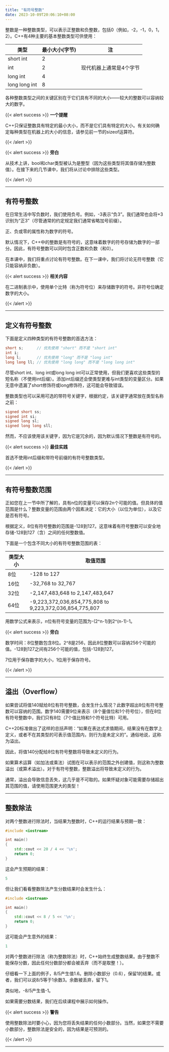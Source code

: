 ```yaml
---
title: "有符号整数"
date: 2023-10-09T20:06:10+08:00
---
```


整数是一种整数类型，可以表示正整数和负整数，包括0（例如，-2，-1，0，1，2）。C++有4种主要的基本整数类型可供使用：

|  类型 |  最小大小(字节)  |  注 |
|  ----  | ----  | ----  |
| short int | 2 |  |
| int | 2 | 现代机器上通常是4个字节 |
| long int | 4 |  |
| long long int | 8 |  |

各种整数类型之间的关键区别在于它们具有不同的大小——较大的整数可以容纳较大的数字。

{{< alert success >}}
**一个提醒**

C++只保证整数具有特定的最小大小，而不是它们具有特定的大小。有关如何确定每种类型在机器上的大小的信息，请参见前一节的sizeof运算符。

{{< /alert >}}

{{< alert success >}}
**旁白**

从技术上讲，bool和char类型被认为是整型（因为这些类型将其值存储为整数值）。在接下来的几节课中，我们将从讨论中排除这些类型。

{{< /alert >}}

***
## 有符号整数

在日常生活中写负数时，我们使用负号。例如，-3表示“负3”。我们通常也会将+3识别为“正3”（尽管通常的约定规定我们通常省略加号前缀）。

正、负或零的属性称为数字的符号。

默认情况下，C++中的整数是有符号的，这意味着数字的符号存储为数字的一部分。因此，有符号整数可以同时包含正数和负数（和0）。

在本课中，我们将重点讨论有符号整数。在下一课中，我们将讨论无符号整数（它只能容纳非负数）。

{{< alert success >}}
**相关内容**

在二进制表示中，使用单个比特（称为符号位）来存储数字的符号。非符号位确定数字的大小。

{{< /alert >}}

***
## 定义有符号整数

下面是定义四种类型的有符号整数的首选方法：

```C++
short s;      // 优先使用 "short" 而不是 "short int"
int i;
long l;       // 优先使用 "long" 而不是 "long int"
long long ll; // 优先使用 "long long" 而不是 "long long int"
```

尽管short int、long int或long long int可以正常使用，但我们更喜欢这些类型的短名称（不使用int后缀）。添加int后缀还会使类型更难与int类型的变量区分。如果无意中遗漏了short修饰符或long修饰符，这可能会导致错误。

整数类型也可以采用可选的带符号关键字，根据约定，该关键字通常放在类型名称之前：

```C++
signed short ss;
signed int si;
signed long sl;
signed long long sll;
```

然而，不应该使用该关键字，因为它是冗余的，因为默认情况下整数是有符号的。

{{< alert success >}}
**最佳实践**

首选不使用int后缀和带符号前缀的有符号整数类型。

{{< /alert >}}

***
## 有符号整数范围

正如您在上一节中所了解的，具有n位的变量可以保存2n个可能的值。但具体的值范围是什么？整数变量的范围由两个因素决定：它的大小（以位为单位），以及它是否有符号。

根据定义，8位有符号整数的范围是-128到127。这意味着有符号整数可以安全地存储-128到127（含）之间的任何整数值。

下面是一个包含不同大小的有符号整数范围的表：

|  类型大小 |  取值范围  |
|  ----  | ----  |
| 8位 | -128 to 127 |
| 16位 | -32,768 to 32,767 |
| 32位 | -2,147,483,648 to 2,147,483,647 |
| 64位 | -9,223,372,036,854,775,808 to 9,223,372,036,854,775,807 |

用数学公式来表示，n位有符号变量的范围为-(2^n-1)到2^(n-1)-1。

{{< alert success >}}
**旁白**

数学时间：8位整数包含8位。2^8是256，因此8位整数可以容纳256个可能的值。-128到127之间有256个可能的值，包括-128到127。

7位用于保存数字的大小，1位用于保存符号。

{{< /alert >}}

***
## 溢出（Overflow）

如果尝试将值140赋给8位有符号整数，会发生什么情况？此数字超出8位有符号整数可以容纳的范围。数字140需要9位来表示（8个量值位和1个符号位），但在8位有符号整数中，我们只有8位（7个值比特和1个符号比特）可用。

C++20标准做出了这样的总括声明：“如果在表达式求值期间，结果没有在数学上定义，或者不在其类型的可表示值范围内，则行为是未定义的”。通俗地说，这称为溢出。

因此，将值140分配给8位有符号整数将导致未定义的行为。

如果算术运算（如加法或乘法）试图在可以表示的范围之外创建值，则这称为整数溢出（或算术溢出）。对于有符号整数，整数溢出将导致未定义的行为。

通常，溢出会导致信息丢失，这几乎是不可取的。如果怀疑对象可能需要存储超出其范围的值，请使用范围更大的类型！

***
## 整数除法

对两个整数进行除法时，当结果为整数时，C++的运行结果与预期一致：

```C++
#include <iostream>

int main()
{
    std::cout << 20 / 4 << '\n';
    return 0;
}
```

这会产生预期的结果：

```C++
5
```

但让我们看看整数除法产生分数结果时会发生什么：

```C++
#include <iostream>

int main()
{
    std::cout << 8 / 5 << '\n';
    return 0;
}
```

这可能会产生意外的结果：

```C++
1
```

对两个整数进行除法（称为整数除法）时，C++始终生成整数结果。由于整数不能保存分数，因此任何分数部分都会被丢弃（而不是取整！）。

仔细看一下上面的例子，8/5产生值1.6。删除小数部分（0.6），保留1的结果。或者，我们可以说8/5等于1余数3。余数被丢弃，留下1。

类似地，-8/5产生值-1。

如果需要分数结果，我们在后续课程中展示如何操作。

{{< alert success >}}
**警告**

使用整数除法时要小心，因为您将丢失结果的任何小数部分。当然，如果您不需要小数部分，整数除法是安全的，因为结果是可预测的。

{{< /alert >}}

***

